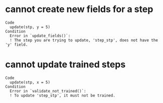 # cannot create new fields for a step

    Code
      update(stp, y = 5)
    Condition
      Error in `update_fields()`:
      ! The step you are trying to update, 'step_stp', does not have the 'y' field.

# cannot update trained steps

    Code
      update(stp, x = 5)
    Condition
      Error in `validate_not_trained()`:
      ! To update 'step_stp', it must not be trained.

